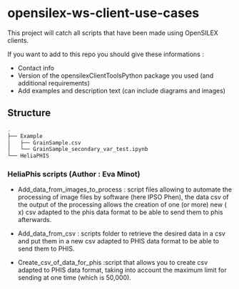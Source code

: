 # opensilex-ws-client-use-cases

This project will catch all scripts that have been made using OpenSILEX clients.

If you want to add to this repo you should give these informations :

* Contact info
* Version of the opensilexClientToolsPython package you used (and additional requirements)
* Add examples and description text (can include diagrams and images)

## Structure

```bash
.
├── Example
│   ├── GrainSample.csv
│   └── GrainSample_secondary_var_test.ipynb
└── HeliaPHIS
```

### HeliaPhis scripts (Author : Eva Minot)

* Add_data_from_images_to_process : script files allowing to automate the processing of image files by software (here IPSO Phen),  the data csv of the output of the processing allows the creation of one (or more) new ( x) csv adapted to the phis data format to be able to send them to phis afterwards.

* Add_data_from_csv : scripts folder to retrieve the desired data in a csv and put them in a new csv adapted to PHIS data format to be able to send them to PHIS.

* Create_csv_of_data_for_phis  :script that allows you to create csv adapted to PHIS data format, taking into account the maximum limit for sending at one time (which is 50,000).
